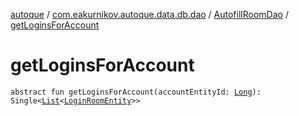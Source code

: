 [autoque](../../index.md) / [com.eakurnikov.autoque.data.db.dao](../index.md) / [AutofillRoomDao](index.md) / [getLoginsForAccount](./get-logins-for-account.md)

# getLoginsForAccount

`abstract fun getLoginsForAccount(accountEntityId: `[`Long`](https://kotlinlang.org/api/latest/jvm/stdlib/kotlin/-long/index.html)`): Single<`[`List`](https://kotlinlang.org/api/latest/jvm/stdlib/kotlin.collections/-list/index.html)`<`[`LoginRoomEntity`](../../com.eakurnikov.autoque.data.db.entity/-login-room-entity/index.md)`>>`